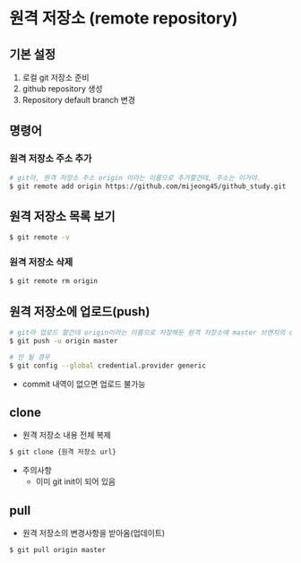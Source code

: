 # 원격 저장소 (remote repository)

## 기본 설정

1. 로컬 git 저장소 준비
2. github repository  생성
3. Repository default branch 변경



## 명령어

### 원격 저장소 주소 추가

```bash
# git아, 원격 저장소 주소 origin 이라는 이름으로 추가할건데, 주소는 이거야.
$ git remote add origin https://github.com/mijeong45/github_study.git
```



## 원격 저장소 목록 보기

```bash
$ git remote -v
```



### 원격 저장소 삭제

```bash
$ git remote rm origin
```



## 원격 저장소에 업로드(push)

```bash
# git아 업로드 할건데 origin이라는 이름으로 저장해둔 원격 저장소에 master 브랜치의 commit내역들을 업로드 할거야
$ git push -u origin master

# 안 될 경우
$ git config --global credential.provider generic
```

- commit 내역이 없으면 업로드 불가능



## clone

- 원격 저장소 내용 전체 복제

```bash
$ git clone {원격 저장소 url}
```

- 주의사항
  - 이미 git init이 되어 있음



## pull

- 원격 저장소의 변경사항을 받아옴(업데이트)

```bash
$ git pull origin master
```

